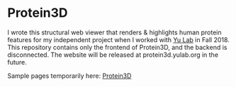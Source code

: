 # Protein3D

I wrote this structural web viewer that renders & highlights human protein features for my independent project when I worked with [Yu Lab](http://yulab.org/) in Fall 2018.
This repository contains only the frontend of Protein3D, and the backend is disconnected. The website will be released at protein3d.yulab.org in the future.

Sample pages temporarily here: [Protein3D](garimakapila.github.io/Protein3D)

